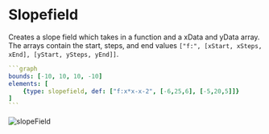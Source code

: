 # Slopefield

Creates a slope field which takes in a function and a xData and yData array. The arrays contain the start, steps, and end values `["f:", [xStart, xSteps, xEnd], [yStart, ySteps, yEnd]]`.

````yaml
```graph
bounds: [-10, 10, 10, -10]
elements: [
	{type: slopefield, def: ["f:x*x-x-2", [-6,25,6], [-5,20,5]]}
]
```
````

![slopeField](imgs/Slopefield-graph-1.png)

